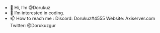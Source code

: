 - 👋 Hi, I’m @Dorukuz
- 👀 I’m interested in coding.
- 📫 How to reach me :
 Discord: Dorukuz#4555 
 Website: Axiserver.com
 Twitter: @Dorukuzgur
<!---
Dorukuz/Dorukuz is a ✨ special ✨ repository because its `README.md` (this file) appears on your GitHub profile.
You can click the Preview link to take a look at your changes.
--->
